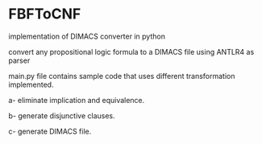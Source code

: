 # FBFToCNF
implementation of DIMACS converter in python

convert any propositional logic formula to a DIMACS file
using ANTLR4 as parser


main.py file contains sample code that uses different transformation implemented.

a- eliminate implication and equivalence.

b- generate disjunctive clauses.

c- generate DIMACS file.
